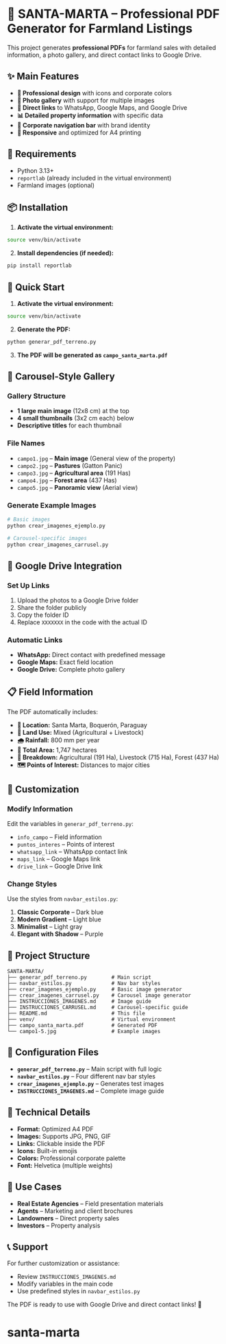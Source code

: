 # 🏡 SANTA-MARTA – Professional PDF Generator for Farmland Listings

This project generates **professional PDFs** for farmland sales with detailed information, a photo gallery, and direct contact links to Google Drive.

## ✨ Main Features

- **🎨 Professional design** with icons and corporate colors  
- **📸 Photo gallery** with support for multiple images  
- **🔗 Direct links** to WhatsApp, Google Maps, and Google Drive  
- **📊 Detailed property information** with specific data  
- **🏢 Corporate navigation bar** with brand identity  
- **📱 Responsive** and optimized for A4 printing  

## 🚀 Requirements

- Python 3.13+  
- `reportlab` (already included in the virtual environment)  
- Farmland images (optional)

## 📦 Installation

1. **Activate the virtual environment:**
```bash
source venv/bin/activate
```

2. **Install dependencies (if needed):**
```bash
pip install reportlab
```

## 🎯 Quick Start

1. **Activate the virtual environment:**
```bash
source venv/bin/activate
```

2. **Generate the PDF:**
```bash
python generar_pdf_terreno.py
```

3. **The PDF will be generated as `campo_santa_marta.pdf`**

## 📸 Carousel-Style Gallery

### Gallery Structure
- **1 large main image** (12x8 cm) at the top  
- **4 small thumbnails** (3x2 cm each) below  
- **Descriptive titles** for each thumbnail  

### File Names
- `campo1.jpg` – **Main image** (General view of the property)  
- `campo2.jpg` – **Pastures** (Gatton Panic)  
- `campo3.jpg` – **Agricultural area** (191 Has)  
- `campo4.jpg` – **Forest area** (437 Has)  
- `campo5.jpg` – **Panoramic view** (Aerial view)

### Generate Example Images
```bash
# Basic images
python crear_imagenes_ejemplo.py

# Carousel-specific images
python crear_imagenes_carrusel.py
```

## 🔗 Google Drive Integration

### Set Up Links
1. Upload the photos to a Google Drive folder  
2. Share the folder publicly  
3. Copy the folder ID  
4. Replace `XXXXXXX` in the code with the actual ID  

### Automatic Links
- **WhatsApp:** Direct contact with predefined message  
- **Google Maps:** Exact field location  
- **Google Drive:** Complete photo gallery  

## 📋 Field Information

The PDF automatically includes:
- **📍 Location:** Santa Marta, Boquerón, Paraguay  
- **🌱 Land Use:** Mixed (Agricultural + Livestock)  
- **🌧️ Rainfall:** 800 mm per year  
- **📏 Total Area:** 1,747 hectares  
- **🌾 Breakdown:** Agricultural (191 Ha), Livestock (715 Ha), Forest (437 Ha)  
- **🗺️ Points of Interest:** Distances to major cities  

## 🎨 Customization

### Modify Information
Edit the variables in `generar_pdf_terreno.py`:
- `info_campo` – Field information  
- `puntos_interes` – Points of interest  
- `whatsapp_link` – WhatsApp contact link  
- `maps_link` – Google Maps link  
- `drive_link` – Google Drive link  

### Change Styles
Use the styles from `navbar_estilos.py`:
1. **Classic Corporate** – Dark blue  
2. **Modern Gradient** – Light blue  
3. **Minimalist** – Light gray  
4. **Elegant with Shadow** – Purple  

## 📁 Project Structure

```
SANTA-MARTA/
├── generar_pdf_terreno.py        # Main script
├── navbar_estilos.py             # Nav bar styles
├── crear_imagenes_ejemplo.py     # Basic image generator
├── crear_imagenes_carrusel.py    # Carousel image generator
├── INSTRUCCIONES_IMAGENES.md     # Image guide
├── INSTRUCCIONES_CARRUSEL.md     # Carousel-specific guide
├── README.md                     # This file
├── venv/                         # Virtual environment
├── campo_santa_marta.pdf         # Generated PDF
└── campo1-5.jpg                  # Example images
```

## 🔧 Configuration Files

- **`generar_pdf_terreno.py`** – Main script with full logic  
- **`navbar_estilos.py`** – Four different nav bar styles  
- **`crear_imagenes_ejemplo.py`** – Generates test images  
- **`INSTRUCCIONES_IMAGENES.md`** – Complete image guide  

## 📱 Technical Details

- **Format:** Optimized A4 PDF  
- **Images:** Supports JPG, PNG, GIF  
- **Links:** Clickable inside the PDF  
- **Icons:** Built-in emojis  
- **Colors:** Professional corporate palette  
- **Font:** Helvetica (multiple weights)  

## 🎯 Use Cases

- **Real Estate Agencies** – Field presentation materials  
- **Agents** – Marketing and client brochures  
- **Landowners** – Direct property sales  
- **Investors** – Property analysis  

## 📞 Support

For further customization or assistance:
- Review `INSTRUCCIONES_IMAGENES.md`  
- Modify variables in the main code  
- Use predefined styles in `navbar_estilos.py`

The PDF is ready to use with Google Drive and direct contact links! 🚀  

# santa-marta
